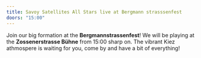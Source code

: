 ```yaml
---
title: Savoy Satellites All Stars live at Bergmann strasssenfest
doors: "15:00"
---
```

Join our big formation at the **Bergmannstrassenfest**! We will be playing at the **Zossenerstrasse Bühne** from 15:00 sharp on.
The vibrant Kiez athmospere is waiting for you, come by and have a bit of everything!